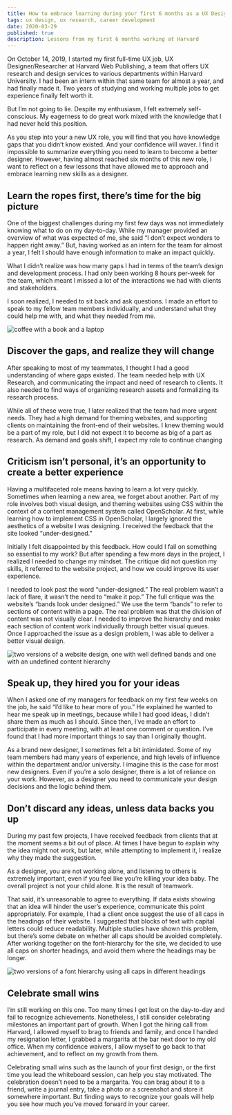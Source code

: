 ```yaml
---
title: How to embrace learning during your first 6 months as a UX Designer/Researcher
tags: ux design, ux research, career development
date: 2020-03-29
published: true
description: Lessons from my first 6 months working at Harvard
---
```


On October 14, 2019, I started my first full-time UX  job, UX Designer/Researcher at Harvard Web Publishing, a team that offers UX research and design services to various departments within Harvard University. I had been an intern within that same team for almost a year, and had finally made it. Two years of studying and working multiple jobs to get experience finally felt worth it. 

But I’m not going to lie. Despite my enthusiasm, I felt extremely self-conscious. My eagerness to do great work mixed with the knowledge that I had never held this position.

As you step into your a new UX role, you will find that you have knowledge gaps that you didn’t know existed. And your confidence will waver. I find it impossible to summarize everything you need to learn to become a better designer. However, having almost reached six months of this new role, I want to reflect on a few lessons that have allowed me to approach and embrace learning new skills as a designer.

## Learn the ropes first, there’s time for the big picture

One of the biggest challenges during my first few days was not  immediately knowing what to do on my day-to-day. While my manager provided an overview of what was expected of me, she said “I don’t expect wonders to happen right away.” But, having worked as an intern for the team for almost a year, I felt I should have enough information to make an impact quickly. 

What I didn’t realize was how many gaps I had in terms of the team’s design and development process. I had only been working 8 hours per-week for the team, which meant I missed a lot of the interactions we had with clients and stakeholders. 

I soon realized, I needed to sit back and ask questions. I made an effort to speak to my fellow team members individually, and understand what they could help me with, and what they needed from me.

![coffee with a book and a laptop](../../images/blog/coffee-laptop.jpg)

## Discover the gaps, and realize they will change

After speaking to most of my teammates, I thought I had a good understanding of where gaps existed. The team needed help with UX Research, and communicating the impact and need of research to clients. It also needed to find ways of organizing research assets and formalizing its research process. 

While all of these were true, I later realized that the team had more urgent needs. They had a high demand for theming websites, and supporting clients on maintaining the front-end of their websites. I knew theming would be a part of my role, but I did not expect it to become as big of a part as research. As demand and goals shift, I expect my role to continue changing

## Criticism isn’t personal, it’s an opportunity to create a better experience

Having a multifaceted role means having to learn a lot very quickly. Sometimes when learning a new area, we forget about another. Part of my role involves both visual design, and theming websites using CSS within the context of a content management system called OpenScholar. At first, while learning how to implement CSS in OpenScholar, I largely ignored the aesthetics of a website I was designing. I received the feedback that the site looked “under-designed.” 

Initially I felt disappointed by this feedback. How could I fail on something so essential to my work? But after spending a few more days in the project, I realized I needed to change my mindset. The critique did not question my skills, it referred to the website project, and how we could improve its user experience. 

I needed to look past the word “under-designed.” The real problem wasn’t a lack of flare, it wasn’t the need to “make it pop.” The full critique was the website’s “bands look under designed.” We use the term “bands” to refer to sections of content within a page. The real problem was that the division of content was not visually clear. I needed to improve the hierarchy and make each section of content work individually through better visual queues. Once I approached the issue as a design problem, I was able to deliver a better visual design.

![two versions of a website design, one with well defined bands and one with an undefined content hierarchy](../../images/blog/click-wisely.png)      

## Speak up, they hired you for your ideas

When I asked one of my managers for feedback on my first few weeks on the job, he said “I’d like to hear more of you.” He explained he wanted to hear me speak up in meetings, because while I had good ideas, I didn’t share them as much as I should. Since then, I’ve made an effort to participate in every meeting, with at least one comment or question. I’ve found that I had more important things to say than I originally thought.

As a brand new designer, I sometimes felt a bit intimidated. Some of my team members had many years of experience, and high levels of influence within the department and/or university. I imagine this is the case for most new designers. Even if you’re a solo designer, there is a lot of reliance on your work. However, as a designer you need to communicate your design decisions and the logic behind them.

## Don’t discard any ideas, unless data backs you up

During my past few projects, I have received feedback from clients that at the moment seems a bit out of place. At times I have begun to explain why the idea might not work, but later, while attempting to implement it, I realize why they made the suggestion. 

As a designer, you are not working alone, and listening to others is extremely important, even if you feel like you’re killing your idea baby. The overall project is not your child alone. It is the result of teamwork. 

That said, it’s unreasonable to agree to everything. If data exists showing that an idea will hinder the user’s experience, communicate this point appropriately. For example, I had a client once suggest the use of all caps in the headings of their website. I suggested that blocks of text with capital letters could reduce readability. Multiple studies have shown this problem, but there’s some debate on whether all caps should be avoided completely. After working together on the font-hierarchy for the site, we decided to use all caps on shorter headings, and avoid them where the headings may be longer.

![two versions of a font hierarchy using all caps in different headings](../../images/blog/mahindra-fonts.png)      

## Celebrate small wins

I’m still working on this one. Too many times I get lost on the day-to-day and fail to recognize achievements. Nonetheless, I still consider celebrating milestones an important part of growth. When I got the hiring call from Harvard, I allowed myself to brag to friends and family, and once I handed my resignation letter, I grabbed a margarita at the bar next door to my old office. When my confidence waivers, I allow myself to go back to that achievement, and to reflect on my growth from them.

Celebrating small wins such as the launch of your first design, or the first time you lead the whiteboard session, can help you stay motivated. The celebration doesn’t need to be a margarita. You can brag about it to a friend, write a journal entry, take a photo or a screenshot and store it somewhere important. But finding ways to recognize your goals will help you see how much you’ve moved forward in your career.
